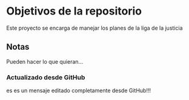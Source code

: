# Objetivos de la repositorio

Este proyecto se encarga de manejar los planes de la liga de la justicia


## Notas
Pueden hacer lo que quieran...

### Actualizado desde GitHub
es es un mensaje editado completamente desde GitHub!!!
